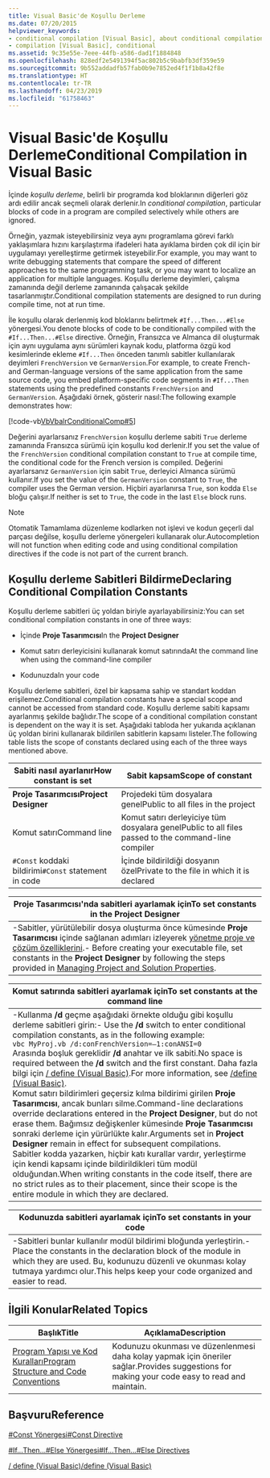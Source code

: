 ```yaml
---
title: Visual Basic'de Koşullu Derleme
ms.date: 07/20/2015
helpviewer_keywords:
- conditional compilation [Visual Basic], about conditional compilation
- compilation [Visual Basic], conditional
ms.assetid: 9c35e55e-7eee-44fb-a586-dad1f1884848
ms.openlocfilehash: 828edf2e5491394f5ac802b5c9babfb3df359e59
ms.sourcegitcommit: 9b552addadfb57fab0b9e7852ed4f1f1b8a42f8e
ms.translationtype: HT
ms.contentlocale: tr-TR
ms.lasthandoff: 04/23/2019
ms.locfileid: "61758463"
---
```

# <a name="conditional-compilation-in-visual-basic"></a><span data-ttu-id="3fbe4-102">Visual Basic'de Koşullu Derleme</span><span class="sxs-lookup"><span data-stu-id="3fbe4-102">Conditional Compilation in Visual Basic</span></span>
<span data-ttu-id="3fbe4-103">İçinde *koşullu derleme*, belirli bir programda kod bloklarının diğerleri göz ardı edilir ancak seçmeli olarak derlenir.</span><span class="sxs-lookup"><span data-stu-id="3fbe4-103">In *conditional compilation*, particular blocks of code in a program are compiled selectively while others are ignored.</span></span>  
  
 <span data-ttu-id="3fbe4-104">Örneğin, yazmak isteyebilirsiniz veya aynı programlama görevi farklı yaklaşımlara hızını karşılaştırma ifadeleri hata ayıklama birden çok dil için bir uygulamayı yerelleştirme getirmek isteyebilir.</span><span class="sxs-lookup"><span data-stu-id="3fbe4-104">For example, you may want to write debugging statements that compare the speed of different approaches to the same programming task, or you may want to localize an application for multiple languages.</span></span> <span data-ttu-id="3fbe4-105">Koşullu derleme deyimleri, çalışma zamanında değil derleme zamanında çalışacak şekilde tasarlanmıştır.</span><span class="sxs-lookup"><span data-stu-id="3fbe4-105">Conditional compilation statements are designed to run during compile time, not at run time.</span></span>  
  
 <span data-ttu-id="3fbe4-106">İle koşullu olarak derlenmiş kod bloklarını belirtmek `#If...Then...#Else` yönergesi.</span><span class="sxs-lookup"><span data-stu-id="3fbe4-106">You denote blocks of code to be conditionally compiled with the `#If...Then...#Else` directive.</span></span> <span data-ttu-id="3fbe4-107">Örneğin, Fransızca ve Almanca dil oluşturmak için aynı uygulama aynı sürümleri kaynak kodu, platforma özgü kod kesimlerinde ekleme `#If...Then` önceden tanımlı sabitler kullanılarak deyimleri `FrenchVersion` ve `GermanVersion`.</span><span class="sxs-lookup"><span data-stu-id="3fbe4-107">For example, to create French- and German-language versions of the same application from the same source code, you embed platform-specific code segments in `#If...Then` statements using the predefined constants `FrenchVersion` and `GermanVersion`.</span></span> <span data-ttu-id="3fbe4-108">Aşağıdaki örnek, gösterir nasıl:</span><span class="sxs-lookup"><span data-stu-id="3fbe4-108">The following example demonstrates how:</span></span>  
  
 [!code-vb[VbVbalrConditionalComp#5](~/samples/snippets/visualbasic/VS_Snippets_VBCSharp/VbVbalrConditionalComp/VB/Class1.vb#5)]  
  
 <span data-ttu-id="3fbe4-109">Değerini ayarlarsanız `FrenchVersion` koşullu derleme sabiti `True` derleme zamanında Fransızca sürümü için koşullu kod derlenir.</span><span class="sxs-lookup"><span data-stu-id="3fbe4-109">If you set the value of the `FrenchVersion` conditional compilation constant to `True` at compile time, the conditional code for the French version is compiled.</span></span> <span data-ttu-id="3fbe4-110">Değerini ayarlarsanız `GermanVersion` için sabit `True`, derleyici Almanca sürümü kullanır.</span><span class="sxs-lookup"><span data-stu-id="3fbe4-110">If you set the value of the `GermanVersion` constant to `True`, the compiler uses the German version.</span></span> <span data-ttu-id="3fbe4-111">Hiçbiri ayarlanırsa `True`, son kodda `Else` bloğu çalışır.</span><span class="sxs-lookup"><span data-stu-id="3fbe4-111">If neither is set to `True`, the code in the last `Else` block runs.</span></span>  
  
> [!NOTE]
>  <span data-ttu-id="3fbe4-112">Otomatik Tamamlama düzenleme kodlarken not işlevi ve kodun geçerli dal parçası değilse, koşullu derleme yönergeleri kullanarak olur.</span><span class="sxs-lookup"><span data-stu-id="3fbe4-112">Autocompletion will not function when editing code and using conditional compilation directives if the code is not part of the current branch.</span></span>  
  
## <a name="declaring-conditional-compilation-constants"></a><span data-ttu-id="3fbe4-113">Koşullu derleme Sabitleri Bildirme</span><span class="sxs-lookup"><span data-stu-id="3fbe4-113">Declaring Conditional Compilation Constants</span></span>  
 <span data-ttu-id="3fbe4-114">Koşullu derleme sabitleri üç yoldan biriyle ayarlayabilirsiniz:</span><span class="sxs-lookup"><span data-stu-id="3fbe4-114">You can set conditional compilation constants in one of three ways:</span></span>  
  
- <span data-ttu-id="3fbe4-115">İçinde **Proje Tasarımcısı**</span><span class="sxs-lookup"><span data-stu-id="3fbe4-115">In the **Project Designer**</span></span>  
  
- <span data-ttu-id="3fbe4-116">Komut satırı derleyicisini kullanarak komut satırında</span><span class="sxs-lookup"><span data-stu-id="3fbe4-116">At the command line when using the command-line compiler</span></span>  
  
- <span data-ttu-id="3fbe4-117">Kodunuzda</span><span class="sxs-lookup"><span data-stu-id="3fbe4-117">In your code</span></span>  
  
 <span data-ttu-id="3fbe4-118">Koşullu derleme sabitleri, özel bir kapsama sahip ve standart koddan erişilemez.</span><span class="sxs-lookup"><span data-stu-id="3fbe4-118">Conditional compilation constants have a special scope and cannot be accessed from standard code.</span></span> <span data-ttu-id="3fbe4-119">Koşullu derleme sabiti kapsamı ayarlanmış şekilde bağlıdır.</span><span class="sxs-lookup"><span data-stu-id="3fbe4-119">The scope of a conditional compilation constant is dependent on the way it is set.</span></span> <span data-ttu-id="3fbe4-120">Aşağıdaki tabloda her yukarıda açıklanan üç yoldan birini kullanarak bildirilen sabitlerin kapsamı listeler.</span><span class="sxs-lookup"><span data-stu-id="3fbe4-120">The following table lists the scope of constants declared using each of the three ways mentioned above.</span></span>  
  
|<span data-ttu-id="3fbe4-121">Sabiti nasıl ayarlanır</span><span class="sxs-lookup"><span data-stu-id="3fbe4-121">How constant is set</span></span>|<span data-ttu-id="3fbe4-122">Sabit kapsam</span><span class="sxs-lookup"><span data-stu-id="3fbe4-122">Scope of constant</span></span>|  
|---|---|  
|<span data-ttu-id="3fbe4-123">**Proje Tasarımcısı**</span><span class="sxs-lookup"><span data-stu-id="3fbe4-123">**Project Designer**</span></span>|<span data-ttu-id="3fbe4-124">Projedeki tüm dosyalara genel</span><span class="sxs-lookup"><span data-stu-id="3fbe4-124">Public to all files in the project</span></span>|  
|<span data-ttu-id="3fbe4-125">Komut satırı</span><span class="sxs-lookup"><span data-stu-id="3fbe4-125">Command line</span></span>|<span data-ttu-id="3fbe4-126">Komut satırı derleyiciye tüm dosyalara genel</span><span class="sxs-lookup"><span data-stu-id="3fbe4-126">Public to all files passed to the command-line compiler</span></span>|  
|<span data-ttu-id="3fbe4-127">`#Const` koddaki bildirimi</span><span class="sxs-lookup"><span data-stu-id="3fbe4-127">`#Const` statement in code</span></span>|<span data-ttu-id="3fbe4-128">İçinde bildirildiği dosyanın özel</span><span class="sxs-lookup"><span data-stu-id="3fbe4-128">Private to the file in which it is declared</span></span>|  
  
|<span data-ttu-id="3fbe4-129">Proje Tasarımcısı'nda sabitleri ayarlamak için</span><span class="sxs-lookup"><span data-stu-id="3fbe4-129">To set constants in the Project Designer</span></span>|  
|---|  
|<span data-ttu-id="3fbe4-130">-Sabitler, yürütülebilir dosya oluşturma önce kümesinde **Proje Tasarımcısı** içinde sağlanan adımları izleyerek [yönetme proje ve çözüm özelliklerini](/visualstudio/ide/managing-project-and-solution-properties).</span><span class="sxs-lookup"><span data-stu-id="3fbe4-130">-   Before creating your executable file, set constants in the **Project Designer** by following the steps provided in [Managing Project and Solution Properties](/visualstudio/ide/managing-project-and-solution-properties).</span></span>|  
  
|<span data-ttu-id="3fbe4-131">Komut satırında sabitleri ayarlamak için</span><span class="sxs-lookup"><span data-stu-id="3fbe4-131">To set constants at the command line</span></span>|  
|---|  
|<span data-ttu-id="3fbe4-132">-Kullanma **/d** geçme aşağıdaki örnekte olduğu gibi koşullu derleme sabitleri girin:</span><span class="sxs-lookup"><span data-stu-id="3fbe4-132">-   Use the **/d** switch to enter conditional compilation constants, as in the following example:</span></span><br />     `vbc MyProj.vb /d:conFrenchVersion=–1:conANSI=0`<br />     <span data-ttu-id="3fbe4-133">Arasında boşluk gereklidir **/d** anahtar ve ilk sabiti.</span><span class="sxs-lookup"><span data-stu-id="3fbe4-133">No space is required between the **/d** switch and the first constant.</span></span> <span data-ttu-id="3fbe4-134">Daha fazla bilgi için [/ define (Visual Basic)](../../../visual-basic/reference/command-line-compiler/define.md).</span><span class="sxs-lookup"><span data-stu-id="3fbe4-134">For more information, see [/define (Visual Basic)](../../../visual-basic/reference/command-line-compiler/define.md).</span></span><br />     <span data-ttu-id="3fbe4-135">Komut satırı bildirimleri geçersiz kılma bildirimi girilen **Proje Tasarımcısı**, ancak bunları silme.</span><span class="sxs-lookup"><span data-stu-id="3fbe4-135">Command-line declarations override declarations entered in the **Project Designer**, but do not erase them.</span></span> <span data-ttu-id="3fbe4-136">Bağımsız değişkenler kümesinde **Proje Tasarımcısı** sonraki derleme için yürürlükte kalır.</span><span class="sxs-lookup"><span data-stu-id="3fbe4-136">Arguments set in **Project Designer** remain in effect for subsequent compilations.</span></span><br />     <span data-ttu-id="3fbe4-137">Sabitler kodda yazarken, hiçbir katı kurallar vardır, yerleştirme için kendi kapsamı içinde bildirildikleri tüm modül olduğundan.</span><span class="sxs-lookup"><span data-stu-id="3fbe4-137">When writing constants in the code itself, there are no strict rules as to their placement, since their scope is the entire module in which they are declared.</span></span>|  
  
|<span data-ttu-id="3fbe4-138">Kodunuzda sabitleri ayarlamak için</span><span class="sxs-lookup"><span data-stu-id="3fbe4-138">To set constants in your code</span></span>|  
|---|  
|<span data-ttu-id="3fbe4-139">-Sabitleri bunlar kullanılır modül bildirimi bloğunda yerleştirin.</span><span class="sxs-lookup"><span data-stu-id="3fbe4-139">-   Place the constants in the declaration block of the module in which they are used.</span></span> <span data-ttu-id="3fbe4-140">Bu, kodunuzu düzenli ve okunması kolay tutmaya yardımcı olur.</span><span class="sxs-lookup"><span data-stu-id="3fbe4-140">This helps keep your code organized and easier to read.</span></span>|  
  
## <a name="related-topics"></a><span data-ttu-id="3fbe4-141">İlgili Konular</span><span class="sxs-lookup"><span data-stu-id="3fbe4-141">Related Topics</span></span>  
  
|<span data-ttu-id="3fbe4-142">Başlık</span><span class="sxs-lookup"><span data-stu-id="3fbe4-142">Title</span></span>|<span data-ttu-id="3fbe4-143">Açıklama</span><span class="sxs-lookup"><span data-stu-id="3fbe4-143">Description</span></span>|  
|---|---|  
|[<span data-ttu-id="3fbe4-144">Program Yapısı ve Kod Kuralları</span><span class="sxs-lookup"><span data-stu-id="3fbe4-144">Program Structure and Code Conventions</span></span>](../../../visual-basic/programming-guide/program-structure/program-structure-and-code-conventions.md)|<span data-ttu-id="3fbe4-145">Kodunuzu okunması ve düzenlenmesi daha kolay yapmak için öneriler sağlar.</span><span class="sxs-lookup"><span data-stu-id="3fbe4-145">Provides suggestions for making your code easy to read and maintain.</span></span>|  
  
## <a name="reference"></a><span data-ttu-id="3fbe4-146">Başvuru</span><span class="sxs-lookup"><span data-stu-id="3fbe4-146">Reference</span></span>  
 [<span data-ttu-id="3fbe4-147">#Const Yönergesi</span><span class="sxs-lookup"><span data-stu-id="3fbe4-147">#Const Directive</span></span>](../../../visual-basic/language-reference/directives/const-directive.md)  
  
 [<span data-ttu-id="3fbe4-148">#If...Then...#Else Yönergesi</span><span class="sxs-lookup"><span data-stu-id="3fbe4-148">#If...Then...#Else Directives</span></span>](../../../visual-basic/language-reference/directives/if-then-else-directives.md)  
  
 [<span data-ttu-id="3fbe4-149">/ define (Visual Basic)</span><span class="sxs-lookup"><span data-stu-id="3fbe4-149">/define (Visual Basic)</span></span>](../../../visual-basic/reference/command-line-compiler/define.md)
